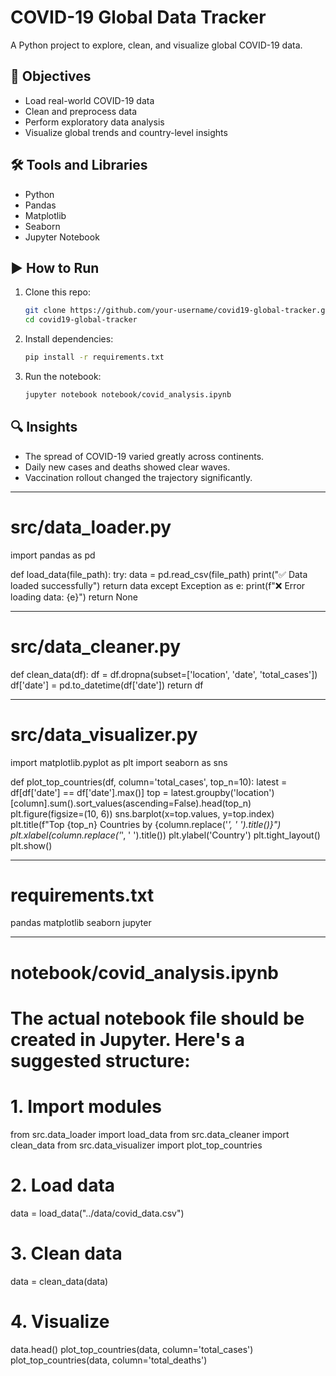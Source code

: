 # COVID-19 Global Data Tracker

A Python project to explore, clean, and visualize global COVID-19 data.

## 🎯 Objectives

- Load real-world COVID-19 data
- Clean and preprocess data
- Perform exploratory data analysis
- Visualize global trends and country-level insights

## 🛠 Tools and Libraries

- Python
- Pandas
- Matplotlib
- Seaborn
- Jupyter Notebook

## ▶️ How to Run

1. Clone this repo:
   ```bash
   git clone https://github.com/your-username/covid19-global-tracker.git
   cd covid19-global-tracker
   ```

2. Install dependencies:
   ```bash
   pip install -r requirements.txt
   ```

3. Run the notebook:
   ```bash
   jupyter notebook notebook/covid_analysis.ipynb
   ```

## 🔍 Insights

- The spread of COVID-19 varied greatly across continents.
- Daily new cases and deaths showed clear waves.
- Vaccination rollout changed the trajectory significantly.

---

# src/data_loader.py

import pandas as pd

def load_data(file_path):
    try:
        data = pd.read_csv(file_path)
        print("✅ Data loaded successfully")
        return data
    except Exception as e:
        print(f"❌ Error loading data: {e}")
        return None

---

# src/data_cleaner.py

def clean_data(df):
    df = df.dropna(subset=['location', 'date', 'total_cases'])
    df['date'] = pd.to_datetime(df['date'])
    return df

---

# src/data_visualizer.py

import matplotlib.pyplot as plt
import seaborn as sns


def plot_top_countries(df, column='total_cases', top_n=10):
    latest = df[df['date'] == df['date'].max()]
    top = latest.groupby('location')[column].sum().sort_values(ascending=False).head(top_n)
    plt.figure(figsize=(10, 6))
    sns.barplot(x=top.values, y=top.index)
    plt.title(f"Top {top_n} Countries by {column.replace('_', ' ').title()}")
    plt.xlabel(column.replace('_', ' ').title())
    plt.ylabel('Country')
    plt.tight_layout()
    plt.show()

---

# requirements.txt

pandas
matplotlib
seaborn
jupyter

---

# notebook/covid_analysis.ipynb

# The actual notebook file should be created in Jupyter. Here's a suggested structure:

# 1. Import modules
from src.data_loader import load_data
from src.data_cleaner import clean_data
from src.data_visualizer import plot_top_countries

# 2. Load data
data = load_data("../data/covid_data.csv")

# 3. Clean data
data = clean_data(data)

# 4. Visualize
data.head()
plot_top_countries(data, column='total_cases')
plot_top_countries(data, column='total_deaths')
